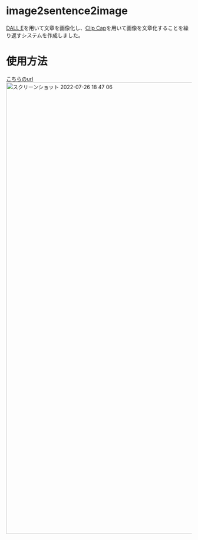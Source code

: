 # image2sentence2image

[DALL E](https://openai.com/blog/dall-e/)を用いて文章を画像化し、[Clip Cap](https://github.com/rmokady/CLIP_prefix_caption)を用いて画像を文章化することを繰り返すシステムを作成しました。

# 使用方法
[こちらのurl](https://colab.research.google.com/drive/1b82fprDFvVQyNIqs1L4mlIu_uavXdWEB?usp=sharing![image](https://user-images.githubusercontent.com/68478625/180976989-09011af9-db98-4c7e-bf7f-22fc9f2bb26d.png)
)<img width="1224" alt="スクリーンショット 2022-07-26 18 47 06" src="https://user-images.githubusercontent.com/68478625/180977246-0abc8753-286c-44f0-9a9a-71a9c79db7a5.png">
